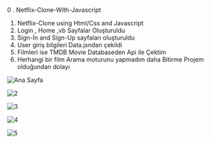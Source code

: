 0 . Netflix-Clone-With-Javascript
1. Netflix-Clone using Html/Css and Javascript
2. Login , Home ,vb Sayfalar Oluşturuldu
3. Sign-İn and Sign-Up sayfaları oluşturuldu
4. User giriş bilgileri Data.jsndan çekildi
5. Filmleri ise TMDB Movie Databaseden Api ile Çektim
6. Herhangi bir film Arama moturunu yapmadım daha Bitirme Projem olduğundan dolayı

![Ana Sayfa](https://user-images.githubusercontent.com/92122363/194435304-76b3e68a-0148-4d9e-85d1-cc45f75f7d09.png)

![2](https://user-images.githubusercontent.com/92122363/194435497-b5c418ac-5942-405b-9343-03c87b9753c7.png)

![3](https://user-images.githubusercontent.com/92122363/194435514-df07c809-0330-46ee-ba12-28d58823fb97.png)

![4](https://user-images.githubusercontent.com/92122363/194435525-67947c4f-74c3-4c8f-a226-8b760c1ab0ca.png)

![5](https://user-images.githubusercontent.com/92122363/194435532-c95683b3-f7dd-4985-97bb-2913f8767666.png)
